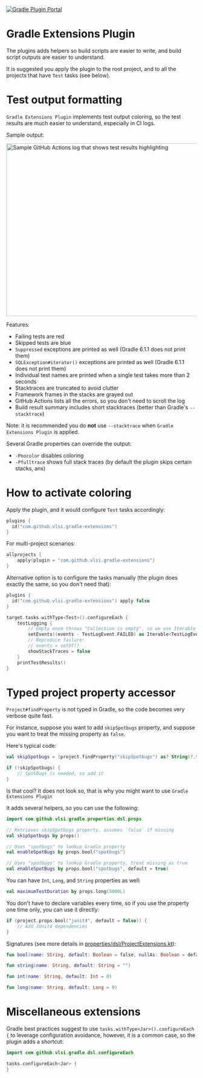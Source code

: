 [![Gradle Plugin Portal](https://img.shields.io/maven-metadata/v/https/repo1.maven.org/maven2/com/github/vlsi/gradle/gradle-extensions-plugin/maven-metadata.xml.svg?colorB=007ec6&label=latest%20version)](https://plugins.gradle.org/plugin/com.github.vlsi.gradle-extensions)

Gradle Extensions Plugin
=========================

The plugins adds helpers so build scripts are easier to write, and build script outputs
are easier to understand.

It is suggested you apply the plugin to the root project, and to all the projects
that have `Test` tasks (see below).

Test output formatting
======================

`Gradle Extensions Plugin` implements test output coloring, so the test results
are much easier to understand, especially in CI logs.

Sample output:

<img width="809" height="455" src="github_actions_tests.png" alt="Sample GitHub Actions log that shows test results highlighting">

Features:
* Failing tests are red
* Skipped tests are blue
* `Suppressed` exceptions are printed as well (Gradle 6.1.1 does not print them)
* `SQLException#iterator()` exceptions are printed as well (Gradle 6.1.1 does not print them)
* Individual test names are printed when a single test takes more than 2 seconds
* Stacktraces are truncated to avoid clutter
* Framework frames in the stacks are grayed out
* GitHub Actions lists all the errors, so you don't need to scroll the log
* Build result summary includes short stacktraces (better than Gradle's `--stacktrace`)

Note: it is recommended you do **not** use `--stacktrace` when `Gradle Extensions Plugin` is applied.

Several Gradle properties can override the output:
* `-Pnocolor` disables coloring
* `-Pfulltrace` shows full stack traces (by default the plugin skips certain stacks, ans)

How to activate coloring
========================

Apply the plugin, and it would configure `Test` tasks accordingly:

```kotlin
plugins {
  id("com.github.vlsi.gradle-extensions")
}
```

For multi-project scenarios:

```kotlin
allprojects {
    apply(plugin = "com.github.vlsi.gradle-extensions")
}
```

Alternative option is to configure the tasks manually (the plugin does exactly the same, so you don't need that):

```kotlin
plugins {
  id("com.github.vlsi.gradle-extensions") apply false
}

target.tasks.withType<Test>().configureEach {
    testLogging {
        // Empty enum throws "Collection is empty", so we use Iterable method
        setEvents((events - TestLogEvent.FAILED) as Iterable<TestLogEvent>)
        // Reproduce failure:
        // events = setOf()
        showStackTraces = false
    }
    printTestResults()
}
```


Typed project property accessor
===============================

`Project#findProperty` is not typed in Gradle, so the code becomes very verbose quite fast.

For instance, suppose you want to add `skipSpotbugs` property, and suppose you want to treat the missing property as `false`.

Here's typical code:

```kotlin
val skipSpotbugs = (project.findProperty("skipSpotbugs") as? String)?.toBoolean() ?: false

if (!skipSpotbugs) {
    // SpotBugs is needed, so add it
}
```

Is that cool?
It does not look so, that is why you might want to use `Gradle Extensions Plugin`

It adds several helpers, so you can use the following:


```kotlin
import com.github.vlsi.gradle.properties.dsl.props

// Retrieves skipSpotbugs property, assumes `false` if missing
val skipSpotbugs by props()

// Uses "spotbugs" to lookup Gradle property
val enableSpotBugs by props.bool("spotbugs")

// Uses "spotbugs" to lookup Gradle property, treat missing as true
val enableSpotBugs by props.bool("spotbugs", default = true)
```

You can have `Int`, `Long`, and `String` properties as well:

```kotlin
val maximumTestDuration by props.long(5000L)
```

You don't have to declare variables every time, so if you use the property one time only, you can use it directly:

```kotlin
if (project.props.bool("junit4", default = false)) {
    // Add JUnit4 dependencies
}
```

Signatures (see more details in [properties/dsl/ProjectExtensions.kt](https://github.com/vlsi/vlsi-release-plugins/blob/master/plugins/gradle-extensions-plugin/src/main/kotlin/com/github/vlsi/gradle/properties/dsl/ProjectExtensions.kt)):

```kotlin
fun bool(name: String, default: Boolean = false, nullAs: Boolean = default, blankAs: Boolean = true)

fun string(name: String, default: String = "")

fun int(name: String, default: Int = 0)

fun long(name: String, default: Long = 0)
```

Miscellaneous extensions
========================

Gradle best practices suggest to use `tasks.withType<Jar>().configureEach {` to leverage
configuration avoidance, however, it is a common case, so the plugin adds a shortcut:

```kotlin
import com.github.vlsi.gradle.dsl.configureEach

tasks.configureEach<Jar> {
}
```
